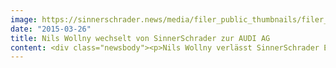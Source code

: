 ```yaml
---
image: https://sinnerschrader.news/media/filer_public_thumbnails/filer_public/a0/df/a0df7ae4-e84b-43be-a177-71f6687e473c/nils-wollny.jpg__480x288_q85_crop_subsampling-2_upscale.jpg
date: "2015-03-26"
title: Nils Wollny wechselt von SinnerSchrader zur AUDI AG
content: <div class="newsbody"><p>Nils Wollny verlässt SinnerSchrader Ende April. Der 33-jährige Stratege wechselt zum 01. Mai zur AUDI AG und wird dort als Leiter Digital Business an Sven Schuwirth, Leiter Markenentwicklung und Digitalisierung der AUDI AG, berichten. Bei SinnerSchrader führte Nils Wollny in den letzten zwei Jahren als Geschäftsführer Strategie die Bereiche Analytics, Strategie und Kommunikation. Er half Unternehmen verschiedenster Branchen durch eine nutzerzentrierte Denk- und Arbeitsweise, Innovation und Digitalisierung voranzutreiben.<br/> <br/>“Wir freuen uns für Nils, dass er diese großartige Chance bekommen hat und sind auch ein wenig stolz”, so Matthias Schrader, CEO SinnerSchrader.<br/> <br/>Die AUDI AG ist für Nils Wollny kein unbekanntes Terrain&#58; Vor seiner Zeit bei SinnerSchrader arbeitete er bei der Agentur thjnk (ehem. kempertrautmann) mit den Kommunikationsstrategen des Ingolstädter Autobauers zusammen.</p><p><a class="news-backlink" href="/de/"><svg class="svg-ico svg-ico--arrow-left"><use xlink&#58;href="#arrow-down"></use></svg>Zurück zur Presse Übersicht</a></p></div>
---
```

